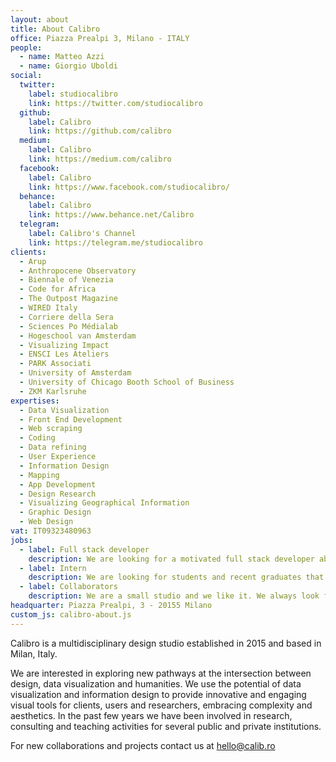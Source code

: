 ```yaml
---
layout: about
title: About Calibro
office: Piazza Prealpi 3, Milano - ITALY
people:
  - name: Matteo Azzi
  - name: Giorgio Uboldi
social:
  twitter:
    label: studiocalibro
    link: https://twitter.com/studiocalibro
  github:
    label: Calibro
    link: https://github.com/calibro
  medium:
    label: Calibro
    link: https://medium.com/calibro  
  facebook:
    label: Calibro
    link: https://www.facebook.com/studiocalibro/
  behance:
    label: Calibro
    link: https://www.behance.net/Calibro
  telegram:
    label: Calibro's Channel
    link: https://telegram.me/studiocalibro
clients:
  - Arup
  - Anthropocene Observatory
  - Biennale of Venezia
  - Code for Africa
  - The Outpost Magazine
  - WIRED Italy
  - Corriere della Sera
  - Sciences Po Médialab
  - Hogeschool van Amsterdam
  - Visualizing Impact
  - ENSCI Les Ateliers
  - PARK Associati
  - University of Amsterdam
  - University of Chicago Booth School of Business
  - ZKM Karlsruhe
expertises:
  - Data Visualization
  - Front End Development
  - Web scraping
  - Coding
  - Data refining
  - User Experience
  - Information Design
  - Mapping
  - App Development
  - Design Research
  - Visualizing Geographical Information
  - Graphic Design
  - Web Design
vat: IT09323480963
jobs:
  - label: Full stack developer
    description: We are looking for a motivated full stack developer able to work in a team and follow the development of data-driven projects. You should have an experience in back-end development (Python, Node.js), database management (SQL-like DBs, MongoDB) and a good knowledge of front-end development. You will work with the most common web technoligies, frameworks (React, Vue.js) and libraries (d3.js, Bootstrap).
  - label: Intern
    description: We are looking for students and recent graduates that want to develop their skills in the field of data visualization, UX/UI or web development. You will join us for a period of 3-6 months and work on different types of projects.
  - label: Collaborators
    description: We are a small studio and we like it. We always look for professionals and collaborators that can join our team for specific projects. If you are freelancer in UX/UI design, visual design, web development, data science or an independent researcher and you look for interesting projects, drop us a message.
headquarter: Piazza Prealpi, 3 - 20155 Milano
custom_js: calibro-about.js
---
```

Calibro is a multidisciplinary design studio established in 2015 and based in Milan, Italy.

We are interested in exploring new pathways at the intersection between design, data visualization and humanities.
We use the potential of data visualization and information design to provide innovative and engaging visual tools for clients, users and researchers, embracing complexity and aesthetics.
In the past few years we have been involved in research, consulting and teaching activities for several public and private institutions.

For new collaborations and projects contact us at [hello@calib.ro](hello@calib.ro)
